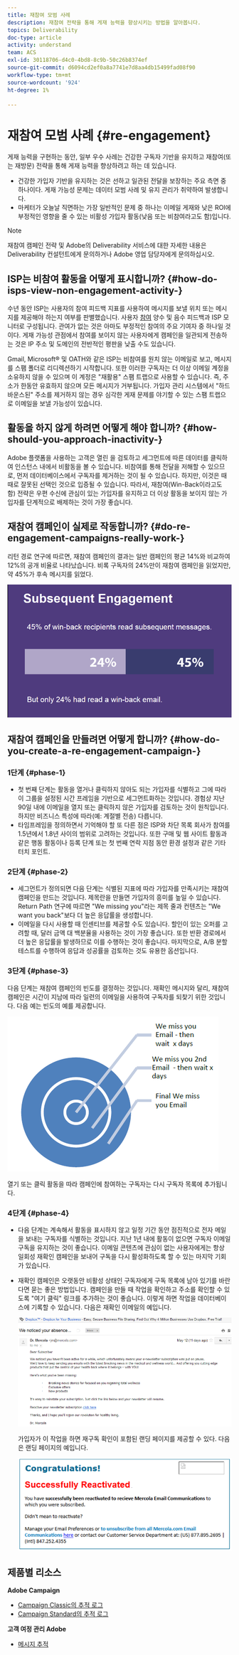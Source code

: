 ```yaml
---
title: 재참여 모범 사례
description: 재참여 전략을 통해 게재 능력을 향상시키는 방법을 알아봅니다.
topics: Deliverability
doc-type: article
activity: understand
team: ACS
exl-id: 30118706-d4c0-4bd8-8c9b-50c26b8374ef
source-git-commit: d6094cd2ef0a8a7741e7d8aa4db15499fad08f90
workflow-type: tm+mt
source-wordcount: '924'
ht-degree: 1%

---
```


# 재참여 모범 사례 {#re-engagement}

게재 능력을 구현하는 동안, 일부 우수 사례는 건강한 구독자 기반을 유지하고 재참여(또는 재방문) 전략을 통해 게재 능력을 향상하려고 하는 데 있습니다.

* 건강한 가입자 기반을 유지하는 것은 선하고 일관된 전달을 보장하는 주요 측면 중 하나이다. 게재 가능성 문제는 데이터 모범 사례 및 유지 관리가 취약하여 발생합니다.
* 마케터가 오늘날 직면하는 가장 일반적인 문제 중 하나는 이메일 게재와 낮은 ROI에 부정적인 영향을 줄 수 있는 비활성 가입자 활동(낮음 또는 비참여라고도 함)입니다.

>[!NOTE]
>
>재참여 캠페인 전략 및 Adobe의 Deliverability 서비스에 대한 자세한 내용은 Deliverability 컨설턴트에게 문의하거나 Adobe 영업 담당자에게 문의하십시오.

## ISP는 비참여 활동을 어떻게 표시합니까? {#how-do-isps-view-non-engagement-activity-}

수년 동안 ISP는 사용자의 참여 피드백 지표를 사용하여 메시지를 보낼 위치 또는 메시지를 제공해야 하는지 여부를 판별했습니다. 사용자 [참여](/help/engagement.md) 양수 및 음수 피드백과 ISP 모니터로 구성됩니다. 관여가 없는 것은 아마도 부정적인 참여의 주요 기여자 중 하나일 것이다. 게재 가능성 관점에서 참여를 보이지 않는 사용자에게 캠페인을 일관되게 전송하는 것은 IP 주소 및 도메인의 전반적인 평판을 낮출 수도 있습니다.

Gmail, Microsoft® 및 OATH와 같은 ISP는 비참여를 원치 않는 이메일로 보고, 메시지를 스팸 폴더로 리디렉션하기 시작합니다. 또한 이러한 구독자는 더 이상 이메일 계정을 소유하지 않을 수 있으며 이 계정은 &quot;재활용&quot; 스팸 트랩으로 사용할 수 있습니다. 즉, 주소가 한동안 유효하지 않으며 모든 메시지가 거부됩니다. 가입자 관리 시스템에서 &quot;하드 바운스된&quot; 주소를 제거하지 않는 경우 심각한 게재 문제를 야기할 수 있는 스팸 트랩으로 이메일을 보낼 가능성이 있습니다.

## 활동을 하지 않게 하려면 어떻게 해야 합니까? {#how-should-you-approach-inactivity-}

Adobe 플랫폼을 사용하는 고객은 열린 을 검토하고 세그먼트에 따른 데이터를 클릭하여 인스턴스 내에서 비활동을 볼 수 있습니다. 비참여를 통해 전달을 저해할 수 있으므로, 먼저 데이터베이스에서 구독자를 제거하는 것이 될 수 있습니다. 하지만, 이것은 때때로 잘못된 선택인 것으로 입증될 수 있습니다. 따라서, 재참여(Win-Back이라고도 함) 전략은 우편 수신에 관심이 있는 가입자를 유지하고 더 이상 활동을 보이지 않는 가입자를 단계적으로 배제하는 것이 가장 좋습니다.

## 재참여 캠페인이 실제로 작동합니까? {#do-re-engagement-campaigns-really-work-}

리턴 경로 연구에 따르면, 재참여 캠페인의 결과는 일반 캠페인의 평균 14%와 비교하여 12%의 공개 비율로 나타났습니다. 비록 구독자의 24%만이 재참여 캠페인을 읽었지만, 약 45%가 후속 메시지를 읽었다.

![](../../help/assets/deliverability_implementation_1.png)

## 재참여 캠페인을 만들려면 어떻게 합니까? {#how-do-you-create-a-re-engagement-campaign-}

### 1단계 {#phase-1}

* 첫 번째 단계는 활동을 열거나 클릭하지 않아도 되는 가입자를 식별하고 그에 따라 이 그룹을 설정된 시간 프레임을 기반으로 세그먼트화하는 것입니다. 경험상 지난 90일 내에 이메일을 열지 또는 클릭하지 않은 가입자를 검토하는 것이 원칙입니다. 하지만 비즈니스 특성에 따라(예: 계절별 전송) 다릅니다.
* 타임프레임을 정의하면서 기억해야 할 또 다른 점은 ISP와 차단 목록 회사가 참여를 1.5년에서 1.8년 사이의 범위로 고려하는 것입니다. 또한 구매 및 웹 사이트 활동과 같은 행동 활동이나 등록 단계 또는 첫 번째 연락 지점 동안 환경 설정과 같은 기타 터치 포인트.

### 2단계 {#phase-2}

* 세그먼트가 정의되면 다음 단계는 식별된 지표에 따라 가입자를 만족시키는 재참여 캠페인을 만드는 것입니다. 제목란을 만들면 가입자의 흥미를 높일 수 있습니다. Return Path 연구에 따르면 &quot;We missing you&quot;라는 제목 줄과 컨텐츠는 &quot;We want you back&quot;보다 더 높은 응답률을 생성합니다.
* 이메일을 다시 사용할 때 인센티브를 제공할 수도 있습니다. 할인이 있는 오퍼를 고려할 때, 달러 금액 대 백분율을 사용하는 것이 가장 좋습니다. 또한 반환 경로에서 더 높은 응답률을 발생하므로 이를 수행하는 것이 좋습니다. 마지막으로, A/B 분할 테스트를 수행하여 응답과 성공률을 검토하는 것도 유용한 옵션입니다.

### 3단계 {#phase-3}

다음 단계는 재참여 캠페인의 빈도를 결정하는 것입니다. 재확인 메시지와 달리, 재참여 캠페인은 시간이 지남에 따라 일련의 이메일을 사용하여 구독자를 되찾기 위한 것입니다. 다음 예는 빈도의 예를 제공합니다.

![](../../help/assets/deliverability_implementation_2.png)

열기 또는 클릭 활동을 따라 캠페인에 참여하는 구독자는 다시 구독자 목록에 추가됩니다.

### 4단계 {#phase-4}

* 다음 단계는 계속해서 활동을 표시하지 않고 일정 기간 동안 점진적으로 전자 메일을 보내는 구독자를 식별하는 것입니다. 지난 1년 내에 활동이 없으면 구독자 이메일 구독을 유지하는 것이 좋습니다. 이메일 콘텐츠에 관심이 없는 사용자에게는 항상 일회성 재확인 캠페인을 보내어 구독을 다시 활성화하도록 할 수 있는 마지막 기회가 있습니다.
* 재확인 캠페인은 오랫동안 비활성 상태인 구독자에게 구독 목록에 남아 있기를 바란다면 묻는 좋은 방법입니다. 캠페인을 만들 때 작업을 확인하고 주소를 확인할 수 있도록 &quot;여기 클릭&quot; 링크를 추가하는 것이 좋습니다. 이렇게 하면 작업을 데이터베이스에 기록할 수 있습니다. 다음은 재확인 이메일의 예입니다.

   ![](../../help/assets/deliverability_implementation_3.png)

   가입자가 이 작업을 하면 재구독 확인이 포함된 랜딩 페이지를 제공할 수 있다. 다음은 랜딩 페이지의 예입니다.

   ![](../../help/assets/deliverability_implementation_4.png)

## 제품별 리소스

**Adobe Campaign**

* [Campaign Classic의 추적 로그](https://experienceleague.adobe.com/docs/campaign-classic/using/sending-messages/monitoring-deliveries/delivery-dashboard.html#tracking-logs)
* [Campaign Standard의 추적 로그](https://experienceleague.adobe.com/docs/campaign-standard/using/testing-and-sending/sending-and-tracking-messages/tracking-messages.html#tracking-logs)

**고객 여정 관리 Adobe**

* [메시지 추적](https://experienceleague.adobe.com/docs/journey-optimizer/using/reporting/message-tracking.html?lang=ko)
